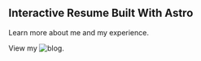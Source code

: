 ## Interactive Resume Built With Astro

Learn more about me and my experience.

View my ![blog](https://sieep-coding.github.io/posts/).